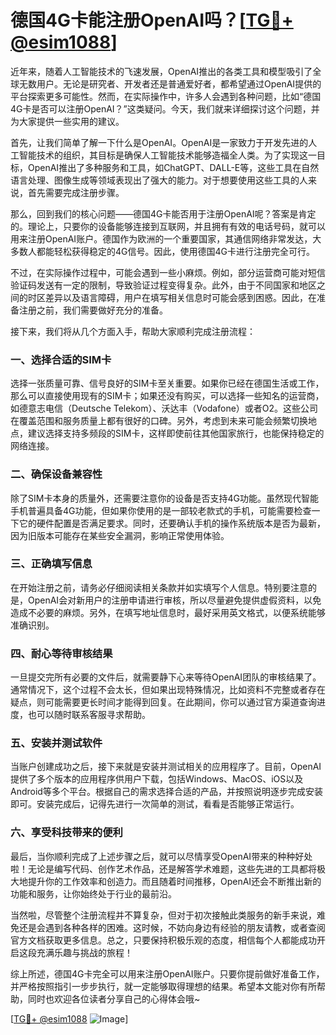 # 德国4G卡能注册OpenAI吗？[[TG💪+ @esim1088](https://t.me/s/esim1088)]

近年来，随着人工智能技术的飞速发展，OpenAI推出的各类工具和模型吸引了全球无数用户。无论是研究者、开发者还是普通爱好者，都希望通过OpenAI提供的平台探索更多可能性。然而，在实际操作中，许多人会遇到各种问题，比如“德国4G卡是否可以注册OpenAI？”这类疑问。今天，我们就来详细探讨这个问题，并为大家提供一些实用的建议。

首先，让我们简单了解一下什么是OpenAI。OpenAI是一家致力于开发先进的人工智能技术的组织，其目标是确保人工智能技术能够造福全人类。为了实现这一目标，OpenAI推出了多种服务和工具，如ChatGPT、DALL-E等，这些工具在自然语言处理、图像生成等领域表现出了强大的能力。对于想要使用这些工具的人来说，首先需要完成注册步骤。

那么，回到我们的核心问题——德国4G卡能否用于注册OpenAI呢？答案是肯定的。理论上，只要你的设备能够连接到互联网，并且拥有有效的电话号码，就可以用来注册OpenAI账户。德国作为欧洲的一个重要国家，其通信网络非常发达，大多数人都能轻松获得稳定的4G信号。因此，使用德国4G卡进行注册完全可行。

不过，在实际操作过程中，可能会遇到一些小麻烦。例如，部分运营商可能对短信验证码发送有一定的限制，导致验证过程变得复杂。此外，由于不同国家和地区之间的时区差异以及语言障碍，用户在填写相关信息时可能会感到困惑。因此，在准备注册之前，我们需要做好充分的准备。

接下来，我们将从几个方面入手，帮助大家顺利完成注册流程：

### 一、选择合适的SIM卡

选择一张质量可靠、信号良好的SIM卡至关重要。如果你已经在德国生活或工作，那么可以直接使用现有的SIM卡；如果还没有购买，可以选择一些知名的运营商，如德意志电信（Deutsche Telekom）、沃达丰（Vodafone）或者O2。这些公司在覆盖范围和服务质量上都有很好的口碑。另外，考虑到未来可能会频繁切换地点，建议选择支持多频段的SIM卡，这样即使前往其他国家旅行，也能保持稳定的网络连接。

### 二、确保设备兼容性

除了SIM卡本身的质量外，还需要注意你的设备是否支持4G功能。虽然现代智能手机普遍具备4G功能，但如果你使用的是一部较老款式的手机，可能需要检查一下它的硬件配置是否满足要求。同时，还要确认手机的操作系统版本是否为最新，因为旧版本可能存在某些安全漏洞，影响正常使用体验。

### 三、正确填写信息

在开始注册之前，请务必仔细阅读相关条款并如实填写个人信息。特别要注意的是，OpenAI会对新用户的注册申请进行审核，所以尽量避免提供虚假资料，以免造成不必要的麻烦。另外，在填写地址信息时，最好采用英文格式，以便系统能够准确识别。

### 四、耐心等待审核结果

一旦提交完所有必要的文件后，就需要静下心来等待OpenAI团队的审核结果了。通常情况下，这个过程不会太长，但如果出现特殊情况，比如资料不完整或者存在疑点，则可能需要更长时间才能得到回复。在此期间，你可以通过官方渠道查询进度，也可以随时联系客服寻求帮助。

### 五、安装并测试软件

当账户创建成功之后，接下来就是安装并测试相关的应用程序了。目前，OpenAI提供了多个版本的应用程序供用户下载，包括Windows、MacOS、iOS以及Android等多个平台。根据自己的需求选择合适的产品，并按照说明逐步完成安装即可。安装完成后，记得先进行一次简单的测试，看看是否能够正常运行。

### 六、享受科技带来的便利

最后，当你顺利完成了上述步骤之后，就可以尽情享受OpenAI带来的种种好处啦！无论是编写代码、创作艺术作品，还是解答学术难题，这些先进的工具都将极大地提升你的工作效率和创造力。而且随着时间推移，OpenAI还会不断推出新的功能和服务，让你始终处于行业的最前沿。

当然啦，尽管整个注册流程并不算复杂，但对于初次接触此类服务的新手来说，难免还是会遇到各种各样的困难。这时候，不妨向身边有经验的朋友请教，或者查阅官方文档获取更多信息。总之，只要保持积极乐观的态度，相信每个人都能成功开启这段充满乐趣与挑战的旅程！

综上所述，德国4G卡完全可以用来注册OpenAI账户。只要你提前做好准备工作，并严格按照指引一步步执行，就一定能够取得理想的结果。希望本文能对你有所帮助，同时也欢迎各位读者分享自己的心得体会哦~ 

[[TG💪+ @esim1088](https://t.me/s/esim1088) ![Image](https://i.postimg.cc/4NQfJmqS/Snipaste-2025-05-13-00-14-12.png)]